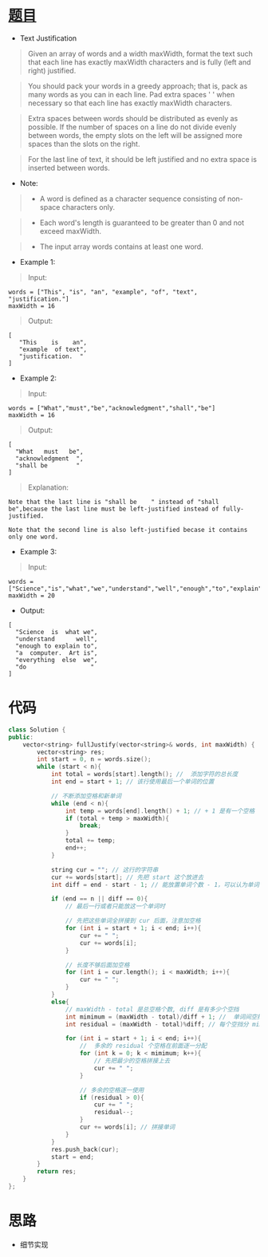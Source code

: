 # [题目](https://leetcode.com/problems/text-justification/)

* Text Justification

> Given an array of words and a width maxWidth, format the text such that each line has exactly maxWidth characters and is fully (left and right) justified.

> You should pack your words in a greedy approach; that is, pack as many words as you can in each line. Pad extra spaces ' ' when necessary so that each line has exactly maxWidth characters.

> Extra spaces between words should be distributed as evenly as possible. If the number of spaces on a line do not divide evenly between words, the empty slots on the left will be assigned more spaces than the slots on the right.

> For the last line of text, it should be left justified and no extra space is inserted between words.

* Note:

>- A word is defined as a character sequence consisting of non-space characters only.

>- Each word's length is guaranteed to be greater than 0 and not exceed maxWidth.

>- The input array words contains at least one word.

* Example 1:

> Input:
```
words = ["This", "is", "an", "example", "of", "text", "justification."]
maxWidth = 16
```

> Output:
```
[
   "This    is    an",
   "example  of text",
   "justification.  "
]
```

* Example 2:

> Input:
```
words = ["What","must","be","acknowledgment","shall","be"]
maxWidth = 16
```

> Output:
```
[
  "What   must   be",
  "acknowledgment  ",
  "shall be        "
]
```

> Explanation: 
```
Note that the last line is "shall be    " instead of "shall     be",because the last line must be left-justified instead of fully-justified.

Note that the second line is also left-justified becase it contains only one word.
```

* Example 3:

> Input:
```
words = ["Science","is","what","we","understand","well","enough","to","explain","to","a","computer.","Art","is","everything","else","we","do"]
maxWidth = 20
```

* Output:
```
[
  "Science  is  what we",
  "understand      well",
  "enough to explain to",
  "a  computer.  Art is",
  "everything  else  we",
  "do                  "
]
```

# 代码

```cpp
class Solution {
public:
    vector<string> fullJustify(vector<string>& words, int maxWidth) {
        vector<string> res;
        int start = 0, n = words.size();
        while (start < n){
            int total = words[start].length(); //  添加字符的总长度
            int end = start + 1; // 该行使用最后一个单词的位置

            // 不断添加空格和新单词
            while (end < n){
                int temp = words[end].length() + 1; // + 1 是有一个空格
                if (total + temp > maxWidth){
                    break;
                }
                total += temp;
                end++;
            }

            string cur = ""; // 这行的字符串
            cur += words[start]; // 先把 start 这个放进去
            int diff = end - start - 1; // 能放置单词个数 - 1，可以认为单词间空挡个数

            if (end == n || diff == 0){
                // 最后一行或者只能放这一个单词时

                // 先把这些单词全拼接到 cur 后面，注意加空格
                for (int i = start + 1; i < end; i++){
                    cur += " ";
                    cur += words[i];
                }

                // 长度不够后面加空格
                for (int i = cur.length(); i < maxWidth; i++){
                    cur += " ";
                }
            }
            else{
                // maxWidth - total 是总空格个数, diff 是有多少个空挡
                int mimimum = (maxWidth - total)/diff + 1; //  单词间空挡最少需要的空格个数
                int residual = (maxWidth - total)%diff; // 每个空挡分 mimimum 个空格后，剩余的空格数

                for (int i = start + 1; i < end; i++){
                    //  多余的 residual 个空格在前面逐一分配
                    for (int k = 0; k < mimimum; k++){
                        // 先把最少的空格拼接上去
                        cur += " ";
                    }

                    // 多余的空格逐一使用
                    if (residual > 0){
                        cur += " ";
                        residual--;
                    }
                    cur += words[i]; // 拼接单词
                }
            }
            res.push_back(cur);
            start = end;
        }
        return res;
    }
};
```

# 思路

* 细节实现
